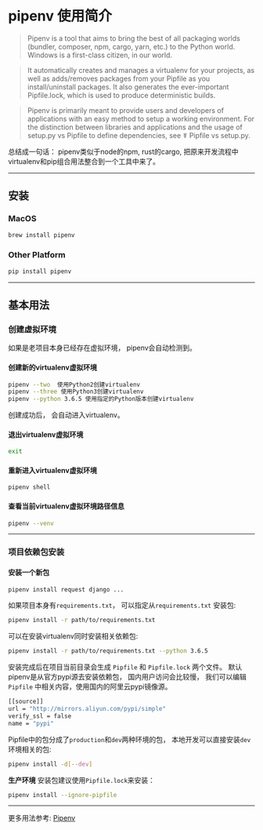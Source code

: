 # pipenv 使用简介

> Pipenv is a tool that aims to bring the best of all packaging worlds (bundler, composer, npm, cargo, yarn, etc.) to the Python world. Windows is a first-class citizen, in our world.

> It automatically creates and manages a virtualenv for your projects, as well as adds/removes packages from your Pipfile as you install/uninstall packages. It also generates the ever-important Pipfile.lock, which is used to produce deterministic builds.

> Pipenv is primarily meant to provide users and developers of applications with an easy method to setup a working environment. For the distinction between libraries and applications and the usage of setup.py vs Pipfile to define dependencies, see ☤ Pipfile vs setup.py.

总结成一句话：
pipenv类似于node的npm, rust的cargo, 把原来开发流程中virtualenv和pip组合用法整合到一个工具中来了。


---

## 安装

### MacOS
  ```bash
  brew install pipenv
  ```
### Other Platform
  ```bash
  pip install pipenv
  ```

---

## 基本用法

### 创建虚拟环境
如果是老项目本身已经存在虚拟环境， pipenv会自动检测到。

####  创建新的virtualenv虚拟环境
  ```bash
  pipenv --two  使用Python2创建virtualenv
  pipenv --three 使用Python3创建virtualenv
  pipenv --python 3.6.5 使用指定的Python版本创建virtualenv
  ```
创建成功后， 会自动进入virtualenv。

#### 退出virtualenv虚拟环境
  ```bash
  exit
  ```

#### 重新进入virtualenv虚拟环境
  ```bash
  pipenv shell
  ```

#### 查看当前virtualenv虚拟环境路径信息
  ```bash
  pipenv --venv
  ```
---

### 项目依赖包安装

#### 安装一个新包
  ```bash
  pipenv install request django ...
  ```

如果项目本身有`requirements.txt`， 可以指定从`requirements.txt`
安装包:
  ```bash
  pipenv install -r path/to/requirements.txt
  ```

可以在安装virtualenv同时安装相关依赖包:
  ```bash
  pipenv install -r path/to/requirements.txt --python 3.6.5
  ```


安装完成后在项目当前目录会生成 `Pipfile` 和 `Pipfile.lock` 两个文件。
默认pipenv是从官方pypi源去安装依赖包， 国内用户访问会比较慢， 我们可以编辑 `Pipfile` 中相关内容，使用国内的阿里云pypi镜像源。
  ```bash
  [[source]]
  url = "http://mirrors.aliyun.com/pypi/simple"
  verify_ssl = false
  name = "pypi"
  ```

Pipfile中的包分成了`production`和`dev`两种环境的包， 本地开发可以直接安装`dev`环境相关的包:
  ```bash
  pipenv install -d[--dev]
  ```

**生产环境** 安装包建议使用`Pipfile.lock`来安装：
  ```bash
  pipenv install --ignore-pipfile
  ```
---

更多用法参考: [Pipenv](https://docs.pipenv.org/)
